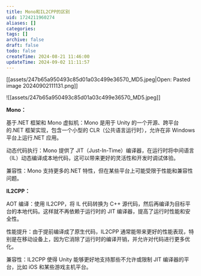 ```yaml
---
title: Mono和IL2CPP的区别
uid: 1724211960274
aliases: []
categories: 
tags: []
archive: false
draft: false
todo: false
createTime: 2024-08-21 11:46:00
updateTime: 2024-09-02 11:11:57
---
```


[[assets/247b65a950493c85d01a03c499e36570_MD5.jpeg|Open: Pasted image 20240902111131.png]]

![[assets/247b65a950493c85d01a03c499e36570_MD5.jpeg]]

**Mono：**

基于.NET 框架和 Mono 虚拟机：Mono 是用于 Unity 的一个开源、跨平台的.NET 框架实现，包含一个小型的 CLR（公共语言运行时），允许在非 Windows 平台上运行.NET 应用。

动态代码执行：Mono 提供了 JIT（Just-In-Time）编译器，在运行时将中间语言（IL）动态编译成本地代码，这可以带来更好的灵活性和开发时调试体验。

兼容性：Mono 支持更多的.NET 特性，但在某些平台上可能受限于性能和兼容性问题。

**IL2CPP：**

AOT 编译：使用 IL2CPP，将 IL 代码转换为 C++ 源代码，然后再编译为目标平台的本地代码。这样就不再依赖于运行时的 JIT 编译器，提高了运行时性能和安全性。

性能提升：由于提前编译成了原生代码，IL2CPP 通常能带来更好的性能表现，特别是在移动设备上，因为它消除了运行时的编译开销，并允许对代码进行更多优化。

兼容性：IL2CPP 使得 Unity 能够更好地支持那些不允许或限制 JIT 编译器的平台，比如 iOS 和某些游戏主机平台。
